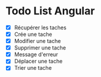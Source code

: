 # Todo List Angular

- [x] Récupérer les taches 
- [x] Crée une tache 
- [x] Modifier une tache 
- [x] Supprimer une tache
- [x] Message d'erreur
- [x] Déplacer une tache
- [x] Trier une tache